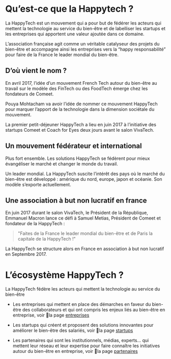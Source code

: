 <!-- ![HappyTech](https://res.cloudinary.com/happytech/image/upload/w_320/v1537883204/happytech-logo.png) -->

# Qu’est-ce que la Happytech ?

La HappyTech est un mouvement qui a pour but de fédérer les acteurs qui mettent la technologie au service du bien-être et de labelliser les startups et les entreprises qui apportent une valeur ajoutée dans ce domaine.

L’association française agit comme un véritable catalyseur des projets du bien-être et accompagne ainsi les entreprises vers la “happy responsabilité” pour faire de la France le leader mondial du bien-être.

## D’où vient le nom ?

En avril 2017, l’idée d’un mouvement French Tech autour du bien-être au travail sur le modèle des FinTech ou des FoodTech émerge chez les fondateurs de Comeet.

Pouya Mohtacham va avoir l’idée de nommer ce mouvement HappyTech pour marquer l’apport de la technologie dans la dimension sociétale du mouvement.

La premier petit-déjeuner HappyTech a lieu en juin 2017 à l’initiative des startups Comeet et Coach for Eyes deux jours avant le salon VivaTech.

## Un mouvement fédérateur et international

Plus fort ensemble. Les solutions HappyTech se fédèrent pour mieux évangéliser le marché et changer le monde du travail.

Un leader mondial. La HappyTech suscite l’intérêt des pays où le marché du bien-être est développé : amérique du nord, europe, japon et océanie. Son modèle s’exporte actuellement.

## Une association à but non lucratif en france


En juin 2017 durant le salon VivaTech, le Président de la République, Emmanuel Macron lance ce défi à Samuel Metias, Président de Comeet et fondateur de la HappyTech :

> "Faites de la France le leader mondial du bien-être et de Paris la capitale de la HappyTech !"

La HappyTech se structure alors en France en association à but non lucratif en Septembre 2017.


# L’écosystème HappyTech ?

La HappyTech fédère les acteurs qui mettent la technologie au service du bien-être

- Les entreprises qui mettent en place des démarches en faveur du bien-être des collaborateurs et qui ont compris les enjeux liés au bien-être en entreprise, voir la page [entreprises](/entreprises)

- Les startups qui créent et proposent des solutions innovantes pour améliorer le bien-être des salariés, voir la page [startups](/startups)

- Les partenaires qui sont les institutionnels, médias, experts… qui mettent leur réseau et leur expertise pour faire connaître les initiatives autour du bien-être en entreprise, voir la page [partenaires](/partenaires)

